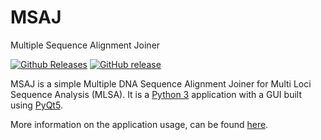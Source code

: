 # MSAJ
Multiple Sequence Alignment Joiner

[![Github Releases](https://img.shields.io/github/downloads/Godrigos/MSAJ/total.svg?style=flat-square)](https://github.com/Godrigos/MSAJ/releases)
[![GitHub release](https://img.shields.io/github/release/Godrigos/MSAJ.svg?style=flat-square)](https://github.com/Godrigos/MSAJ/releases/latest)

MSAJ is a simple Multiple DNA Sequence Alignment Joiner for 
Multi Loci Sequence Analysis (MLSA).
It is a [Python 3](https://www.python.org) application
with a GUI built using [PyQt5](https://www.riverbankcomputing.com/software/pyqt/intro).

More information on the application usage, can be found
[here](https://github.com/Godrigos/MSAJ/wiki).
